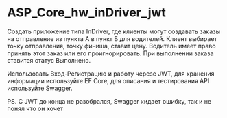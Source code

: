 # ASP_Core_hw_inDriver_jwt

Создать приложение типа InDriver, где клиенты могут создавать заказы на отправление из пункта А в пункт Б для водителей. Клиент выбирает точку отправления, точку финиша, ставит цену. Водитель имеет право принять этот заказ или его проигнорировать. При выполнении заказа ставится статус Выполнено.

Использовать Вход-Регистрацию и работу черезе JWT, для хранения информации используйте EF Core, для описания и тестирования API используйте Swagger.

PS. C JWT до конца не разобрался, Swagger кидает ошибку, так и не понял что он хочет 
